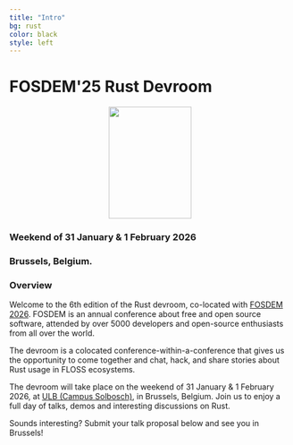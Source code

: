 ```yaml
---
title: "Intro"
bg: rust
color: black
style: left
---
```


# FOSDEM&#39;25 Rust Devroom

<div style="text-align:center;">
  <a href="https://fosdem.org/2026"><img src="img/rust-devroom-cfp-logo.png" height="200" width="148"/></a>
</div>

### Weekend of 31 January & 1 February 2026
### Brussels, Belgium.

### Overview

Welcome to the 6th edition of the Rust devroom,
co-located with [FOSDEM 2026](https://fosdem.org/2026/). FOSDEM is an annual
conference about free and open source software, attended by over 5000
developers and open-source enthusiasts from all over the world.

The devroom is a colocated conference-within-a-conference that gives us the
opportunity to come together and chat, hack, and share stories about Rust usage
in FLOSS ecosystems.

The devroom will take place on the weekend of 31 January & 1 February 2026, at
[ULB (Campus Solbosch)](https://www.openstreetmap.org/node/1632534522), in Brussels, Belgium. Join us to
enjoy a full day of talks, demos and interesting discussions on Rust.

Sounds interesting? Submit your talk proposal below and see you in Brussels!
